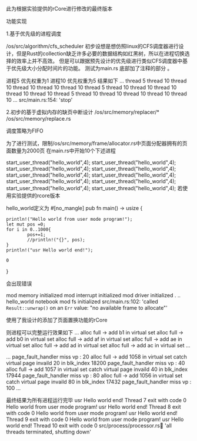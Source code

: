 此为根据实验提供的rCore进行修改的最终版本

功能实现

1.基于优先级的进程调度

/os/src/algorithm/cfs_scheduler
初步设想是想仿照linux的CFS调度器进行设计，但是Rust的collection缺乏许多必要的数据结构如红黑树，所以在进程切换选择的效率上并不高效。
但是可以跟据预先设计的优先级进行类似CFS调度器中基于优先级大小分配时间片的功能。
测试为main.rs 底部加了注释的部分 。

进程5 优先权重为1
进程10 优先权重为5
结果如下
...
thread 5
thread 10
thread 10
thread 10
thread 10
thread 10
thread 5
thread 10
thread 10
thread 10
thread 10
thread 10
thread 5
thread 10
thread 10
thread 10
thread 10
thread 10
...
src/main.rs:154: 'stop'



2.初步的基于虚拟内存的缺页中断设计
/os/src/memory/replacer/*
/os/src/memory/replace.rs

调度策略为FIFO

为了进行测试，限制/os/src/memory/frame/allocator.rs中页面分配器拥有的页面数量为2000页
在main.rs中开始10个下述进程

start_user_thread("hello_world",4);
start_user_thread("hello_world",4);
start_user_thread("hello_world",4);
start_user_thread("hello_world",4);
start_user_thread("hello_world",4);
start_user_thread("hello_world",4);
start_user_thread("hello_world",4);
start_user_thread("hello_world",4);
start_user_thread("hello_world",4);
start_user_thread("hello_world",4);
若使用实验提供的rcore版本

hello_world定义为
#[no_mangle]
pub fn main() -> usize {
    
    println!("Hello world from user mode program!");
    let mut pos =0;
    for i in 0..1000{
            pos+=1;
            //println!("{}", pos);
    }
    println!("usr Hello world end!");

    0
}

会出现错误

mod memory initialized
mod interrupt initialized
mod driver initialized
.
..
hello_world
notebook
mod fs initialized
src/main.rs:102: 'called `Result::unwrap()` on an `Err` value: "no available frame to allocate"'

使用了我设计的添加了页面置换功能的rCore

则进程可以完整运行效果如下
...
alloc full -> add b1 in virtual set 
alloc full -> add b0 in virtual set 
alloc full -> add af in virtual set 
alloc full -> add ae in virtual set 
alloc full -> add ad in virtual set 
alloc full -> add ac in virtual set
...



...
page_fault_handler miss vp : 20
alloc full -> add 1058 in virtual set 
catch virtual page invaild 20 in blk_index 18200
page_fault_handler miss vp : 40
alloc full -> add 1057 in virtual set 
catch virtual page invaild 40 in blk_index 17944
page_fault_handler miss vp : 80
alloc full -> add 1056 in virtual set 
catch virtual page invaild 80 in blk_index 17432
page_fault_handler miss vp : 100
...


最终结果为所有进程运行完毕
usr Hello world end!
Thread 7 exit with code 0
Hello world from user mode program!
usr Hello world end!
Thread 8 exit with code 0
Hello world from user mode program!
usr Hello world end!
Thread 9 exit with code 0
Hello world from user mode program!
usr Hello world end!
Thread 10 exit with code 0
src/process/processor.rs:100: 'all threads terminated, shutting down'




